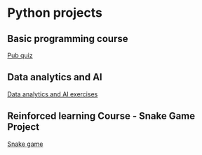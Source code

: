 # Python projects

## Basic programming course

<a href='/pubquiz/'>Pub quiz</a>

## Data analytics and AI

<a href='./ai-data-analytics/'>Data analytics and AI exercises</a>

## Reinforced learning Course - Snake Game Project

<a href='./RL-snake-game/'>Snake game</a>